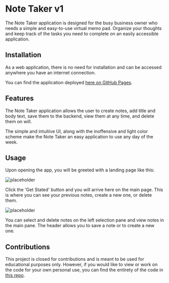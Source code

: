 # Note Taker v1

The Note Taker application is designed for the busy business owner who needs a simple and easy-to-use virtual memo pad. Organize your thoughts and keep track of the tasks you need to complete on an easily accessible application. 

## Installation

As a web application, there is no need for installation and can be accessed anywhere you have an internet connection. 

You can find the application deployed [here on GitHub Pages](https://jhahnsheen.github.io/Note-Taker-v1/). 

## Features

The Note Taker application allows the user to create notes, add title and body text, save them to the backend, view them at any time, and delete them on will. 

The simple and intuitive UI, along with the inoffensive and light color scheme make the Note Taker an easy application to use any day of the week.

## Usage

Upon opening the app, you will be greeted with a landing page like this: 

![placeholder](image.jpeg)

Click the 'Get Stated' button and you will arrive here on the main page. This is where you can see your previous notes, create a new one, or delete them. 

![placeholder](image.jpeg)

You can select and delete notes on the left selection pane and view notes in the main pane. The header allows you to save a note or to create a new one. 

## Contributions

This project is closed for contributions and is meant to be used for educational purposes only. However, if you would like to view or work on the code for your own personal use, you can find the entirety of the code in [this repo](https://github.com/jhahnsheen/Note-Taker-v1).